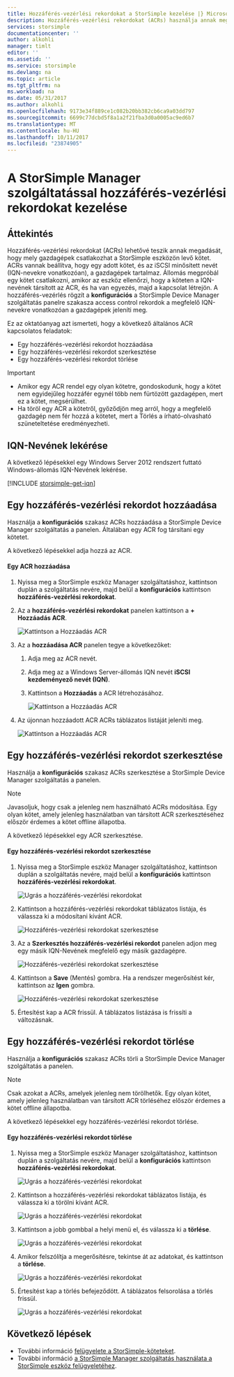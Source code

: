 ```yaml
---
title: Hozzáférés-vezérlési rekordokat a StorSimple kezelése |} Microsoft Docs
description: Hozzáférés-vezérlési rekordokat (ACRs) használja annak meghatározásához, hogy mely gazdagépek csatlakozhat egy kötetet a StorSimple eszköz ismerteti.
services: storsimple
documentationcenter: ''
author: alkohli
manager: timlt
editor: ''
ms.assetid: ''
ms.service: storsimple
ms.devlang: na
ms.topic: article
ms.tgt_pltfrm: na
ms.workload: na
ms.date: 05/31/2017
ms.author: alkohli
ms.openlocfilehash: 9173e34f889ce1c082b20bb382cb6ca9a03dd797
ms.sourcegitcommit: 6699c77dcbd5f8a1a2f21fba3d0a0005ac9ed6b7
ms.translationtype: MT
ms.contentlocale: hu-HU
ms.lasthandoff: 10/11/2017
ms.locfileid: "23874905"
---
```

# <a name="use-the-storsimple-manager-service-to-manage-access-control-records"></a>A StorSimple Manager szolgáltatással hozzáférés-vezérlési rekordokat kezelése

## <a name="overview"></a>Áttekintés
Hozzáférés-vezérlési rekordokat (ACRs) lehetővé teszik annak megadását, hogy mely gazdagépek csatlakozhat a StorSimple eszközön levő kötet. ACRs vannak beállítva, hogy egy adott kötet, és az iSCSI minősített nevét (IQN-nevekre vonatkozóan), a gazdagépek tartalmaz. Állomás megpróbál egy kötet csatlakozni, amikor az eszköz ellenőrzi, hogy a köteten a IQN-nevének társított az ACR, és ha van egyezés, majd a kapcsolat létrejön. A hozzáférés-vezérlés rögzít a **konfigurációs** a StorSimple Device Manager szolgáltatás panelre szakasza access control rekordok a megfelelő IQN-nevekre vonatkozóan a gazdagépek jeleníti meg.

Ez az oktatóanyag azt ismerteti, hogy a következő általános ACR kapcsolatos feladatok:

* Egy hozzáférés-vezérlési rekordot hozzáadása
* Egy hozzáférés-vezérlési rekordot szerkesztése
* Egy hozzáférés-vezérlési rekordot törlése

> [!IMPORTANT]
> * Amikor egy ACR rendel egy olyan kötetre, gondoskodunk, hogy a kötet nem egyidejűleg hozzáfér egynél több nem fürtözött gazdagépen, mert ez a kötet, megsérülhet.
> * Ha töröl egy ACR a kötetről, győződjön meg arról, hogy a megfelelő gazdagép nem fér hozzá a kötetet, mert a Törlés a írható-olvasható szüneteltetése eredményezheti.

## <a name="get-the-iqn"></a>IQN-Nevének lekérése

A következő lépésekkel egy Windows Server 2012 rendszert futtató Windows-állomás IQN-Nevének lekérése.

[!INCLUDE [storsimple-get-iqn](../../includes/storsimple-get-iqn.md)]


## <a name="add-an-access-control-record"></a>Egy hozzáférés-vezérlési rekordot hozzáadása
Használja a **konfigurációs** szakasz ACRs hozzáadása a StorSimple Device Manager szolgáltatás a panelen. Általában egy ACR fog társítani egy kötetet.

A következő lépésekkel adja hozzá az ACR.

#### <a name="to-add-an-acr"></a>Egy ACR hozzáadása

1. Nyissa meg a StorSimple eszköz Manager szolgáltatáshoz, kattintson duplán a szolgáltatás nevére, majd belül a **konfigurációs** kattintson **hozzáférés-vezérlési rekordokat**.
2. Az a **hozzáférés-vezérlési rekordokat** panelen kattintson a **+ Hozzáadás ACR**.

    ![Kattintson a Hozzáadás ACR](./media/storsimple-8000-manage-acrs/createacr1.png)

3. Az a **hozzáadása ACR** panelen tegye a következőket:

    1. Adja meg az ACR nevét.
    
    2. Adja meg az a Windows Server-állomás IQN nevét **iSCSI kezdeményező nevét (IQN)**.

    3. Kattintson a **Hozzáadás** a ACR létrehozásához.

        ![Kattintson a Hozzáadás ACR](./media/storsimple-8000-manage-acrs/createacr2.png)

4.  Az újonnan hozzáadott ACR ACRs táblázatos listáját jeleníti meg.

    ![Kattintson a Hozzáadás ACR](./media/storsimple-8000-manage-acrs/createacr5.png)


## <a name="edit-an-access-control-record"></a>Egy hozzáférés-vezérlési rekordot szerkesztése
Használja a **konfigurációs** szakasz ACRs szerkesztése a StorSimple Device Manager szolgáltatás a panelen.

> [!NOTE]
> Javasoljuk, hogy csak a jelenleg nem használható ACRs módosítása. Egy olyan kötet, amely jelenleg használatban van társított ACR szerkesztéséhez először érdemes a kötet offline állapotba.

A következő lépésekkel egy ACR szerkesztése.

#### <a name="to-edit-an-access-control-record"></a>Egy hozzáférés-vezérlési rekordot szerkesztése
1.  Nyissa meg a StorSimple eszköz Manager szolgáltatáshoz, kattintson duplán a szolgáltatás nevére, majd belül a **konfigurációs** kattintson **hozzáférés-vezérlési rekordokat**.

    ![Ugrás a hozzáférés-vezérlési rekordokat](./media/storsimple-8000-manage-acrs/createacr1.png)

2. Kattintson a hozzáférés-vezérlési rekordokat táblázatos listája, és válassza ki a módosítani kívánt ACR.

    ![Hozzáférés-vezérlési rekordokat szerkesztése](./media/storsimple-8000-manage-acrs/editacr1.png)

3. Az a **Szerkesztés hozzáférés-vezérlési rekordot** panelen adjon meg egy másik IQN-Nevének megfelelő egy másik gazdagépre.

    ![Hozzáférés-vezérlési rekordokat szerkesztése](./media/storsimple-8000-manage-acrs/editacr2.png)

4. Kattintson a **Save** (Mentés) gombra. Ha a rendszer megerősítést kér, kattintson az **Igen** gombra. 

    ![Hozzáférés-vezérlési rekordokat szerkesztése](./media/storsimple-8000-manage-acrs/editacr3.png)

5. Értesítést kap a ACR frissül. A táblázatos listázása is frissíti a változásnak.

   
## <a name="delete-an-access-control-record"></a>Egy hozzáférés-vezérlési rekordot törlése
Használja a **konfigurációs** szakasz ACRs törli a StorSimple Device Manager szolgáltatás a panelen.

> [!NOTE]
> Csak azokat a ACRs, amelyek jelenleg nem törölhetők. Egy olyan kötet, amely jelenleg használatban van társított ACR törléséhez először érdemes a kötet offline állapotba.

A következő lépésekkel egy hozzáférés-vezérlési rekordot törlése.

#### <a name="to-delete-an-access-control-record"></a>Egy hozzáférés-vezérlési rekordot törlése
1.  Nyissa meg a StorSimple eszköz Manager szolgáltatáshoz, kattintson duplán a szolgáltatás nevére, majd belül a **konfigurációs** kattintson **hozzáférés-vezérlési rekordokat**.

    ![Ugrás a hozzáférés-vezérlési rekordokat](./media/storsimple-8000-manage-acrs/createacr1.png)

2. Kattintson a hozzáférés-vezérlési rekordokat táblázatos listája, és válassza ki a törölni kívánt ACR.

    ![Ugrás a hozzáférés-vezérlési rekordokat](./media/storsimple-8000-manage-acrs/deleteacr1.png)

3. Kattintson a jobb gombbal a helyi menü el, és válassza ki a **törlése**.

    ![Ugrás a hozzáférés-vezérlési rekordokat](./media/storsimple-8000-manage-acrs/deleteacr2.png)

4. Amikor felszólítja a megerősítésre, tekintse át az adatokat, és kattintson a **törlése**.

    ![Ugrás a hozzáférés-vezérlési rekordokat](./media/storsimple-8000-manage-acrs/deleteacr3.png)

5. Értesítést kap a törlés befejeződött. A táblázatos felsorolása a törlés frissül.

    ![Ugrás a hozzáférés-vezérlési rekordokat](./media/storsimple-8000-manage-acrs/deleteacr5.png)

## <a name="next-steps"></a>Következő lépések
* További információ [felügyelete a StorSimple-köteteket](storsimple-8000-manage-volumes-u2.md).
* További információ [a StorSimple Manager szolgáltatás használata a StorSimple eszköz felügyeletéhez](storsimple-8000-manager-service-administration.md).

